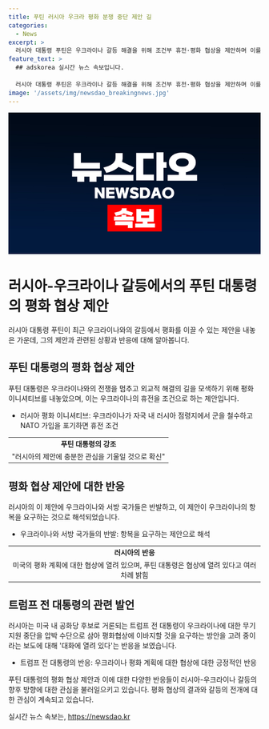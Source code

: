 ```yaml
---
title: 푸틴 러시아 우크라 평화 분쟁 중단 제안 길
categories:
  - News
excerpt: >
  러시아 대통령 푸틴은 우크라이나 갈등 해결을 위해 조건부 휴전·평화 협상을 제안하며 이를 강조했다. 이 제안은 러시아의 14일 휴전 조건을 바탕으로 하며, 우크라이나의 NATO 가입 포기와 러시아 점령지 철수를 요구한 것으로 전해졌다. 이에 대해 우크라이나와 서방 국가들은 반발하고, 미국 전 대통령 트럼프가 관여할 가능성에 대한 보도도 떠돌고 있다. 현지 상황을 고려한 평화 계획에 대한 미국의 입장에 대해 러시아 측은 협상에 열려있다고 밝혔다.
feature_text: >
  ## adskorea 실시간 뉴스 속보입니다.

  러시아 대통령 푸틴은 우크라이나 갈등 해결을 위해 조건부 휴전·평화 협상을 제안하며 이를 강조했다. 이 제안은 러시아의 14일 휴전 조건을 바탕으로 하며, 우크라이나의 NATO 가입 포기와 러시아 점령지 철수를 요구한 것으로 전해졌다. 이에 대해 우크라이나와 서방 국가들은 반발하고, 미국 전 대통령 트럼프가 관여할 가능성에 대한 보도도 떠돌고 있다. 현지 상황을 고려한 평화 계획에 대한 미국의 입장에 대해 러시아 측은 협상에 열려있다고 밝혔다.
image: '/assets/img/newsdao_breakingnews.jpg'
---
```


<p><img src="/assets/img/newsdao_breakingnews.jpg" alt="adskorea 속보" /></p>

<h1 data-ke-size="size26">러시아-우크라이나 갈등에서의 푸틴 대통령의 평화 협상 제안</h1>

<p data-ke-size="size16">러시아 대통령 푸틴이 최근 우크라이나와의 갈등에서 평화를 이끌 수 있는 제안을 내놓은 가운데, 그의 제안과 관련된 상황과 반응에 대해 알아봅니다.</p>

<h2 data-ke-size="size22">푸틴 대통령의 평화 협상 제안</h2>

<p data-ke-size="size16">푸틴 대통령은 우크라이나와의 전쟁을 멈추고 외교적 해결의 길을 모색하기 위해 평화 이니셔티브를 내놓았으며, 이는 우크라이나의 휴전을 조건으로 하는 제안입니다.</p>

<ul>
<li>러시아 평화 이니셔티브: 우크라이나가 자국 내 러시아 점령지에서 군을 철수하고 NATO 가입을 포기하면 휴전 조건</li>
</ul>

<table>
  <tr>
    <td style="text-align: center; height: 17px;"><b>푸틴 대통령의 강조</b></td>
  </tr>
  <tr>
    <td style="text-align: center; height: 17px;">"러시아의 제안에 충분한 관심을 기울일 것으로 확신"</td>
  </tr>
</table>

<h2 data-ke-size="size22">평화 협상 제안에 대한 반응</h2>

<p data-ke-size="size16">러시아의 이 제안에 우크라이나와 서방 국가들은 반발하고, 이 제안이 우크라이나의 항복을 요구하는 것으로 해석되었습니다.</p>

<ul>
<li>우크라이나와 서방 국가들의 반발: 항복을 요구하는 제안으로 해석</li>
</ul>

<table>
  <tr>
    <td style="text-align: center; height: 17px;"><b>러시아의 반응</b></td>
  </tr>
  <tr>
    <td style="text-align: center; height: 17px;">미국의 평화 계획에 대한 협상에 열려 있으며, 푸틴 대통령은 협상에 열려 있다고 여러 차례 밝힘</td>
  </tr>
</table>

<h2 data-ke-size="size22">트럼프 전 대통령의 관련 발언</h2>

<p data-ke-size="size16">러시아는 미국 내 공화당 후보로 거론되는 트럼프 전 대통령이 우크라이나에 대한 무기 지원 중단을 압박 수단으로 삼아 평화협상에 이바지할 것을 요구하는 방안을 고려 중이라는 보도에 대해 '대화에 열려 있다'는 반응을 보였습니다.</p>

<ul>
<li>트럼프 전 대통령의 반응: 우크라이나 평화 계획에 대한 협상에 대한 긍정적인 반응</li>
</ul>

<p data-ke-size="size16">푸틴 대통령의 평화 협상 제안과 이에 대한 다양한 반응들이 러시아-우크라이나 갈등의 향후 방향에 대한 관심을 불러일으키고 있습니다. 평화 협상의 결과와 갈등의 전개에 대한 관심이 계속되고 있습니다.</p>
실시간 뉴스 속보는, <a href="https://newsdao.kr" rel="dofollow">https://newsdao.kr</a>


